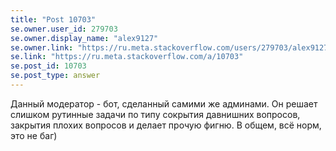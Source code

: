 ```yaml
---
title: "Post 10703"
se.owner.user_id: 279703
se.owner.display_name: "alex9127"
se.owner.link: "https://ru.meta.stackoverflow.com/users/279703/alex9127"
se.link: "https://ru.meta.stackoverflow.com/a/10703"
se.post_id: 10703
se.post_type: answer
---
```

<p>Данный модератор - бот, сделанный самими же админами. Он решает слишком рутинные задачи по типу сокрытия давнишних вопросов, закрытия плохих вопросов и делает прочую фигню.
В общем, всё норм, это не баг)</p>
